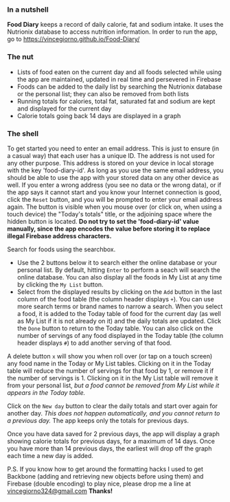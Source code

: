 ### In a nutshell
**Food Diary** keeps a record of daily calorie, fat and sodium intake. It uses the Nutrionix database to access nutrition information. In order to run the app, go to https://vincegiorno.github.io/Food-Diary/

### The nut
+ Lists of food eaten on the current day and all foods selected while using the app are maintained, updated in real time and persevered in Firebase
+ Foods can be added to the daily list by searching the Nutrionix database or the personal list; they can also be removed from both lists
+ Running totals for calories, total fat, saturated fat and sodium are kept and displayed for the current day
+ Calorie totals going back 14 days are displayed in a graph

### The shell
To get started you need to enter an email address. This is just to ensure (in a casual way) that each user has a unique ID. The address is not used for any other purpose. This address is stored on your device in local storage with the key 'food-diary-id'. As long as you use the same email address, you should be able to use the app with your stored data on any other device as well. If you enter a wrong address (you see no data or the wrong data), or if the app says it cannot start and you know your Internet connection is good, click the `Reset` button, and you will be prompted to enter your email address again. The button is visible when you mouse over (or click on, when using a touch device) the "Today's totals" title, or the adjoining space where the hidden button is located. **Do not try to set the 'food-diary-id' value manually, since the app encodes the value before storing it to replace illegal Firebase address characters.** 

Search for foods using the searchbox.
+ Use the 2 buttons below it to search either the online database or your personal list. By default, hitting `Enter` to perform a seach will search the online database. You can also display all the foods in My List at any time by clicking the `My List` button.
+ Select from the displayed results by clicking on the `Add` button in the last column of the food table (the column header displays `+`). You can use more search terms or brand names to narrow a search. When you select a food, it is added to the Today table of food for the current day (as well as My List if it is not already on it) and the daily totals are updated. Click the `Done` button to return to the Today table. You can also click on the number of servings of any food displayed in the Today table (the column header displays `#`) to add another serving of that food.

A delete button `x` will show you when roll over (or tap on a touch screen) any food name in the Today or My List tables. Clicking on it in the Today table will reduce the number of servings for that food by 1, or remove it if the number of servings is 1. Clicking on it in the My List table will remove it from your personal list, *but a food cannot be removed from My List while it appears in the Today table.*

Click on the `New day` button to clear the daily totals and start over again for another day. *This does not happen automatically, and you cannot return to a previous day.* The app keeps only the totals for previous days.

Once you have data saved for 2 previous days, the app will display a graph showing calorie totals for previous days, for a maximum of 14 days. Once you have more than 14 previous days, the earliest will drop off the graph each time a new day is added.

P.S. If you know how to get around the formatting hacks I used to get Backbone (adding and retrieving new objects before using them) and Firebase (double encoding) to play nice, please drop me a line at vincegiorno324@gmail.com **Thanks!**
